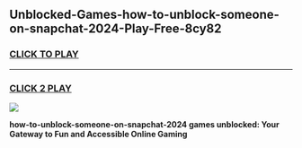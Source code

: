 
## Unblocked-Games-how-to-unblock-someone-on-snapchat-2024-Play-Free-8cy82
<h3>
<a href="https://premium76.site?title=how-to-unblock-someone-on-snapchat-2024&ref=20M">CLICK TO PLAY</a></h3>
<hr>

<h3>
<a href="https://premium76.site?title=how-to-unblock-someone-on-snapchat-2024&ref=20M">CLICK 2 PLAY</a>
  
</h3>

<a href="https://premium76.site?title=how-to-unblock-someone-on-snapchat-2024&ref=19M"><img src="https://clearcache.store/games.png"></a>


**how-to-unblock-someone-on-snapchat-2024 games unblocked: Your Gateway to Fun and Accessible Online Gaming**
